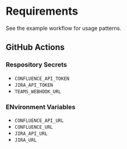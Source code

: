 # Requirements

See the example workflow for usage patterns.

## GitHub Actions 

### Respository Secrets

- `CONFLUENCE_API_TOKEN`
- `JIRA_API_TOKEN`
- `TEAMS_WEBHOOK_URL`

### ENvironment Variables

- `CONFLUENCE_API_URL`
- `CONFLUENCE_URL`
- `JIRA_API_URL`
- `JIRA_URL`
